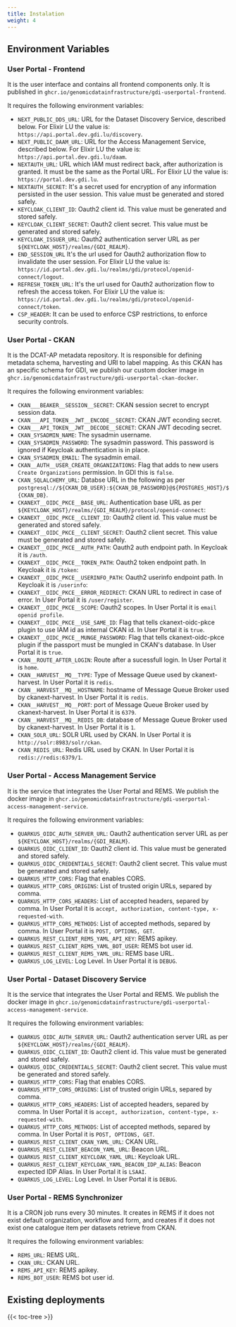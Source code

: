 ```yaml
---
title: Instalation
weight: 4
---
```

<!--
SPDX-FileCopyrightText: 2024 PNED G.I.E.

SPDX-License-Identifier: CC-BY-4.0
-->


## Environment Variables

### User Portal - Frontend

It is the user interface and contains all frontend components only. It is published in `ghcr.io/genomicdatainfrastructure/gdi-userportal-frontend`.

It requires the following environment variables:
- `NEXT_PUBLIC_DDS_URL`: URL for the Dataset Discovery Service, described below. For Elixir LU the value is: `https://api.portal.dev.gdi.lu/discovery`.
- `NEXT_PUBLIC_DAAM_URL`: URL for the Access Management Service, described below. For Elixir LU the value is: `https://api.portal.dev.gdi.lu/daam`.
- `NEXTAUTH_URL`: URL which IAM must redirect back, after authorization is granted. It must be the same as the Portal URL. For Elixir LU the value is: `https://portal.dev.gdi.lu`.
- `NEXTAUTH_SECRET`: It's a secret used for encryption of any information persisted in the user session. This value must be generated and stored safely.
- `KEYCLOAK_CLIENT_ID`: Oauth2 client id. This value must be generated and stored safely.
- `KEYCLOAK_CLIENT_SECRET`: Oauth2 client secret. This value must be generated and stored safely.
- `KEYCLOAK_ISSUER_URL`: Oauth2 authentication server URL as per `${KEYCLOAK_HOST}/realms/{GDI_REALM}`.
- `END_SESSION_URL` It's the url used for Oauth2 authorization flow to invalidate the user session. For Elixir LU the value is: `https://id.portal.dev.gdi.lu/realms/gdi/protocol/openid-connect/logout`.
- `REFRESH_TOKEN_URL`: It's the url used for Oauth2 authorization flow to refresh the access token. For Elixir LU the value is: `https://id.portal.dev.gdi.lu/realms/gdi/protocol/openid-connect/token`.
- `CSP_HEADER`: It can be used to enforce CSP restrictions, to enforce security controls.

### User Portal - CKAN

It is the DCAT-AP metadata repository. It is responsible for defining metadata schema, harvesting and URI to label mapping. As this CKAN has an specific schema for GDI, we publish our custom docker image in `ghcr.io/genomicdatainfrastructure/gdi-userportal-ckan-docker`.

It requires the following environment variables:
- `CKAN___BEAKER__SESSION__SECRET`: CKAN session secret to encrypt session data.
- `CKAN___API_TOKEN__JWT__ENCODE__SECRET`: CKAN JWT econding secret.
- `CKAN___API_TOKEN__JWT__DECODE__SECRET`: CKAN JWT decoding secret.
- `CKAN_SYSADMIN_NAME`: The sysadmin username.
- `CKAN_SYSADMIN_PASSWORD`: The sysadmin password. This password is ignored if Keycloak authentication is in place.
- `CKAN_SYSADMIN_EMAIL`: The sysadmin email.
- `CKAN__AUTH__USER_CREATE_ORGANIZATIONS`: Flag that adds to new users `Create Organizations` permission. In GDI this is `false`.
- `CKAN_SQLALCHEMY_URL`: Databse URL in the following as per `postgresql://${CKAN_DB_USER}:${CKAN_DB_PASSWORD}@${POSTGRES_HOST}/${CKAN_DB}`.
- `CKANEXT__OIDC_PKCE__BASE_URL`: Authentication base URL as per `${KEYCLOAK_HOST}/realms/{GDI_REALM}/protocol/openid-connect`:
- `CKANEXT__OIDC_PKCE__CLIENT_ID`: Oauth2 client id. This value must be generated and stored safely.
- `CKANEXT__OIDC_PKCE__CLIENT_SECRET`: Oauth2 client secret. This value must be generated and stored safely.
- `CKANEXT__OIDC_PKCE__AUTH_PATH`: Oauth2 auth endpoint path. In Keycloak it is `/auth`.
- `CKANEXT__OIDC_PKCE__TOKEN_PATH`: Oauth2 token endpoint path. In Keycloak it is `/token`:
- `CKANEXT__OIDC_PKCE__USERINFO_PATH`: Oauth2 userinfo endpoint path. In Keycloak it is `/userinfo`:
- `CKANEXT__OIDC_PKCE__ERROR_REDIRECT`: CKAN URL to redirect in case of error. In User Portal it is `/user/register`.
- `CKANEXT__OIDC_PKCE__SCOPE`: Oauth2 scopes. In User Portal it is `email openid profile`.
- `CKANEXT__OIDC_PKCE__USE_SAME_ID`: Flag that tells ckanext-oidc-pkce plugin to use IAM id as internal CKAN id. In User Portal it is `true`.
- `CKANEXT__OIDC_PKCE__MUNGE_PASSWORD`: Flag that tells ckanext-oidc-pkce plugin if the passport must be mungled in CKAN's database. In User Portal it is `true`.
- `CKAN__ROUTE_AFTER_LOGIN`: Route after a sucessfull login. In User Portal it is `home`.
- `CKAN__HARVEST__MQ__TYPE`: Type of Message Queue used by ckanext-harvest. In User Portal it is `redis`.
- `CKAN__HARVEST__MQ__HOSTNAME`: hostname of Message Queue Broker used by ckanext-harvest. In User Portal it is `redis`.
- `CKAN__HARVEST__MQ__PORT`: port of Message Queue Broker used by ckanext-harvest. In User Portal it is `6379`.
- `CKAN__HARVEST__MQ__REDIS_DB`: database of Message Queue Broker used by ckanext-harvest. In User Portal it is `1`.
- `CKAN_SOLR_URL`: SOLR URL used by CKAN. In User Portal it is `http://solr:8983/solr/ckan`.
- `CKAN_REDIS_URL`: Redis URL used by CKAN. In User Portal it is `redis://redis:6379/1`.


### User Portal - Access Management Service

It is the service that integrates the User Portal and REMS. We publish the docker image in `ghcr.io/genomicdatainfrastructure/gdi-userportal-access-management-service`.

It requires the following environment variables:
- `QUARKUS_OIDC_AUTH_SERVER_URL`: Oauth2 authentication server URL as per `${KEYCLOAK_HOST}/realms/{GDI_REALM}`.
- `QUARKUS_OIDC_CLIENT_ID`: Oauth2 client id. This value must be generated and stored safely.
- `QUARKUS_OIDC_CREDENTIALS_SECRET`: Oauth2 client secret. This value must be generated and stored safely.
- `QUARKUS_HTTP_CORS`: Flag that enables CORS.
- `QUARKUS_HTTP_CORS_ORIGINS`: List of trusted origin URLs, separed by comma.
- `QUARKUS_HTTP_CORS_HEADERS`: List of accepted headers, separed by comma. In User Portal it is `accept, authorization, content-type, x-requested-with`.
- `QUARKUS_HTTP_CORS_METHODS`: List of accepted methods, separed by comma. In User Portal it is `POST, OPTIONS, GET`.
- `QUARKUS_REST_CLIENT_REMS_YAML_API_KEY`: REMS apikey.
- `QUARKUS_REST_CLIENT_REMS_YAML_BOT_USER`: REMS bot user id.
- `QUARKUS_REST_CLIENT_REMS_YAML_URL`: REMS base URL.
- `QUARKUS_LOG_LEVEL`: Log Level. In User Portal it is `DEBUG`.


### User Portal - Dataset Discovery Service

It is the service that integrates the User Portal and REMS. We publish the docker image in `ghcr.io/genomicdatainfrastructure/gdi-userportal-access-management-service`.

It requires the following environment variables:
- `QUARKUS_OIDC_AUTH_SERVER_URL`: Oauth2 authentication server URL as per `${KEYCLOAK_HOST}/realms/{GDI_REALM}`.
- `QUARKUS_OIDC_CLIENT_ID`: Oauth2 client id. This value must be generated and stored safely.
- `QUARKUS_OIDC_CREDENTIALS_SECRET`: Oauth2 client secret. This value must be generated and stored safely.
- `QUARKUS_HTTP_CORS`: Flag that enables CORS.
- `QUARKUS_HTTP_CORS_ORIGINS`: List of trusted origin URLs, separed by comma.
- `QUARKUS_HTTP_CORS_HEADERS`: List of accepted headers, separed by comma. In User Portal it is `accept, authorization, content-type, x-requested-with`.
- `QUARKUS_HTTP_CORS_METHODS`: List of accepted methods, separed by comma. In User Portal it is `POST, OPTIONS, GET`.
- `QUARKUS_REST_CLIENT_CKAN_YAML_URL`: CKAN URL.
- `QUARKUS_REST_CLIENT_BEACON_YAML_URL`: Beacon URL.
- `QUARKUS_REST_CLIENT_KEYCLOAK_YAML_URL`: Keycloak URL.
- `QUARKUS_REST_CLIENT_KEYCLOAK_YAML_BEACON_IDP_ALIAS`: Beacon expected IDP Alias. In User Portal it is `LSAAI`.
- `QUARKUS_LOG_LEVEL`: Log Level. In User Portal it is `DEBUG`.


### User Portal - REMS Synchronizer

It is a CRON job runs every 30 minutes. It creates in REMS if it does not exist default organization, workflow and form, and creates if it does not exist one catalogue item per datasets retrieve from CKAN.

It requires the following environment variables:
- `REMS_URL`: REMS URL.
- `CKAN_URL`: CKAN URL.
- `REMS_API_KEY`: REMS apikey.
- `REMS_BOT_USER`: REMS bot user id.

## Existing deployments

{{< toc-tree >}} 


